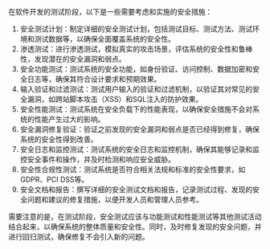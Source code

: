 在软件开发的测试阶段，以下是一些需要考虑和实施的安全措施：

1.  安全测试计划：制定详细的安全测试计划，包括测试目标、测试方法、测试环境和测试数据等，以确保全面覆盖系统的安全性。
2.  渗透测试：进行渗透测试，模拟真实的攻击场景，评估系统的安全性和鲁棒性，发现潜在的安全漏洞和弱点。
3.  安全功能测试：测试系统的安全功能，如身份验证、访问控制、数据加密和安全日志等，确保其符合设计要求和预期效果。
4.  输入验证和过滤测试：测试用户输入的验证和过滤机制，以验证其对常见的安全漏洞，如跨站脚本攻击（XSS）和SQL注入的防护效果。
5.  安全性能测试：测试系统在安全负载下的性能表现，以确保安全措施不会对系统的性能产生过大的影响。
6.  安全漏洞修复验证：验证之前发现的安全漏洞和弱点是否已经得到修复，确保系统的安全性得到改善。
7.  安全日志和监控测试：测试系统的安全日志和监控机制，确保其能够记录和监控安全事件和操作，并及时检测和响应安全威胁。
8.  安全性合规性测试：测试系统是否符合相关法规和标准的安全性要求，如GDPR、PCI DSS等。
9.  安全文档和报告：撰写详细的安全测试文档和报告，记录测试过程、发现的安全问题和建议的修复措施，以便开发人员和管理人员参考。

需要注意的是，在测试阶段，安全测试应该与功能测试和性能测试等其他测试活动结合起来，以确保系统的整体质量和安全性。同时，及时修复发现的安全问题，并进行回归测试，确保修复不会引入新的问题。